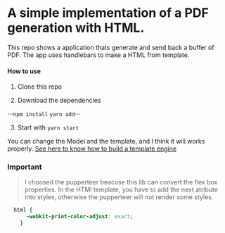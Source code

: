 # A simple implementation of a PDF generation with HTML.

This repo shows a application thats generate and send back a buffer of PDF.
The app uses handlebars to make a HTML from template.

#### How to use

1. Clone this repo

2. Download the dependencies

⋅⋅⋅`npm install`
`yarn add`⋅⋅⋅

3. Start with `yarn start`

You can change the Model and the template, and I think it will works properly.
[See here to know how to build a template engine](https://handlebarsjs.com/guide/)

### Important

>I choosed the pupperteer beacuse this lib can convert the flex box properties.
>In the HTMl template, you have to add the next atribute into styles, otherwise
>the pupperteer will not render some styles.
```css
  html {
      -webkit-print-color-adjust: exact;
    }
```
